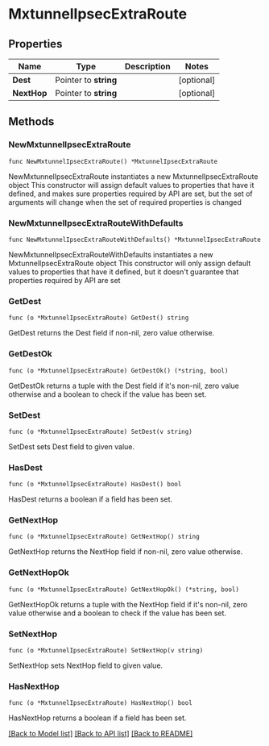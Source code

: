 # MxtunnelIpsecExtraRoute

## Properties

Name | Type | Description | Notes
------------ | ------------- | ------------- | -------------
**Dest** | Pointer to **string** |  | [optional] 
**NextHop** | Pointer to **string** |  | [optional] 

## Methods

### NewMxtunnelIpsecExtraRoute

`func NewMxtunnelIpsecExtraRoute() *MxtunnelIpsecExtraRoute`

NewMxtunnelIpsecExtraRoute instantiates a new MxtunnelIpsecExtraRoute object
This constructor will assign default values to properties that have it defined,
and makes sure properties required by API are set, but the set of arguments
will change when the set of required properties is changed

### NewMxtunnelIpsecExtraRouteWithDefaults

`func NewMxtunnelIpsecExtraRouteWithDefaults() *MxtunnelIpsecExtraRoute`

NewMxtunnelIpsecExtraRouteWithDefaults instantiates a new MxtunnelIpsecExtraRoute object
This constructor will only assign default values to properties that have it defined,
but it doesn't guarantee that properties required by API are set

### GetDest

`func (o *MxtunnelIpsecExtraRoute) GetDest() string`

GetDest returns the Dest field if non-nil, zero value otherwise.

### GetDestOk

`func (o *MxtunnelIpsecExtraRoute) GetDestOk() (*string, bool)`

GetDestOk returns a tuple with the Dest field if it's non-nil, zero value otherwise
and a boolean to check if the value has been set.

### SetDest

`func (o *MxtunnelIpsecExtraRoute) SetDest(v string)`

SetDest sets Dest field to given value.

### HasDest

`func (o *MxtunnelIpsecExtraRoute) HasDest() bool`

HasDest returns a boolean if a field has been set.

### GetNextHop

`func (o *MxtunnelIpsecExtraRoute) GetNextHop() string`

GetNextHop returns the NextHop field if non-nil, zero value otherwise.

### GetNextHopOk

`func (o *MxtunnelIpsecExtraRoute) GetNextHopOk() (*string, bool)`

GetNextHopOk returns a tuple with the NextHop field if it's non-nil, zero value otherwise
and a boolean to check if the value has been set.

### SetNextHop

`func (o *MxtunnelIpsecExtraRoute) SetNextHop(v string)`

SetNextHop sets NextHop field to given value.

### HasNextHop

`func (o *MxtunnelIpsecExtraRoute) HasNextHop() bool`

HasNextHop returns a boolean if a field has been set.


[[Back to Model list]](../README.md#documentation-for-models) [[Back to API list]](../README.md#documentation-for-api-endpoints) [[Back to README]](../README.md)


